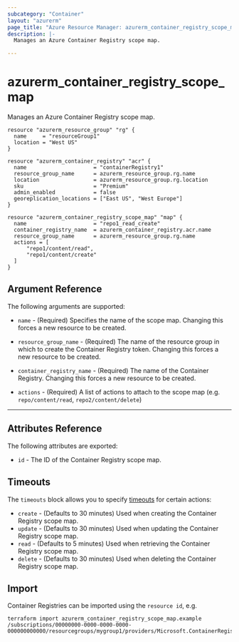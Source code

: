 ```yaml
---
subcategory: "Container"
layout: "azurerm"
page_title: "Azure Resource Manager: azurerm_container_registry_scope_map"
description: |-
  Manages an Azure Container Registry scope map.

---
```


# azurerm_container_registry_scope_map

Manages an Azure Container Registry scope map.

```hcl
resource "azurerm_resource_group" "rg" {
  name     = "resourceGroup1"
  location = "West US"
}

resource "azurerm_container_registry" "acr" {
  name                     = "containerRegistry1"
  resource_group_name      = azurerm_resource_group.rg.name
  location                 = azurerm_resource_group.rg.location
  sku                      = "Premium"
  admin_enabled            = false
  georeplication_locations = ["East US", "West Europe"]
}

resource "azurerm_container_registry_scope_map" "map" {
  name                     = "repo1_read_create"
  container_registry_name  = azurerm_container_registry.acr.name
  resource_group_name      = azurerm_resource_group.rg.name
  actions = [
      "repo1/content/read",
      "repo1/content/create"
  ]
}
```

## Argument Reference

The following arguments are supported:


* `name` - (Required) Specifies the name of the scope map. Changing this forces a new resource to be created.

* `resource_group_name` - (Required) The name of the resource group in which to create the Container Registry token. Changing this forces a new resource to be created.

* `container_registry_name` - (Required) The name of the Container Registry. Changing this forces a new resource to be created.

* `actions` - (Required) A list of actions to attach to the scope map (e.g. `repo/content/read`, `repo2/content/delete`)

---
## Attributes Reference

The following attributes are exported:

* `id` - The ID of the Container Registry scope map.

## Timeouts

The `timeouts` block allows you to specify [timeouts](https://www.terraform.io/docs/configuration/resources.html#timeouts) for certain actions:

* `create` - (Defaults to 30 minutes) Used when creating the Container Registry scope map.
* `update` - (Defaults to 30 minutes) Used when updating the Container Registry scope map.
* `read` - (Defaults to 5 minutes) Used when retrieving the Container Registry scope map.
* `delete` - (Defaults to 30 minutes) Used when deleting the Container Registry scope map.

## Import

Container Registries can be imported using the `resource id`, e.g.

```shell
terraform import azurerm_container_registry_scope_map.example /subscriptions/00000000-0000-0000-0000-000000000000/resourcegroups/mygroup1/providers/Microsoft.ContainerRegistry/registries/myregistry1/scopeMap/scopemap1
```
